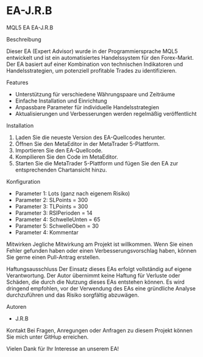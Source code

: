 # EA-J.R.B
MQL5 EA
 EA-J.R.B


 Beschreibung
 
Dieser EA (Expert Advisor) wurde in der Programmiersprache MQL5 entwickelt und ist ein automatisiertes Handelssystem für den Forex-Markt. Der EA basiert auf einer Kombination von technischen Indikatoren und Handelsstrategien, um potenziell profitable Trades zu identifizieren.
 
 Features
- Unterstützung für verschiedene Währungspaare und Zeiträume
- Einfache Installation und Einrichtung
- Anpassbare Parameter für individuelle Handelsstrategien
- Aktualisierungen und Verbesserungen werden regelmäßig veröffentlicht

 Installation
1. Laden Sie die neueste Version des EA-Quellcodes herunter.
2. Öffnen Sie den MetaEditor in der MetaTrader 5-Plattform.
3. Importieren Sie den EA-Quellcode.
4. Kompilieren Sie den Code im MetaEditor.
5. Starten Sie die MetaTrader 5-Plattform und fügen Sie den EA zur entsprechenden Chartansicht hinzu.

 Konfiguration
- Parameter 1: Lots           (ganz nach eigenem Risiko)
- Parameter 2: SLPoints       = 300
- Parameter 3: TLPoints       = 300
- Parameter 3: RSIPerioden    = 14
- Parameter 4: SchwelleUnten  = 65
- Parameter 5: SchwelleOben   = 30
- Parameter 4: Kommentar 
 
 Mitwirken
Jegliche Mitwirkung am Projekt ist willkommen. Wenn Sie einen Fehler gefunden haben oder einen Verbesserungsvorschlag haben, können Sie gerne einen Pull-Antrag erstellen.

 Haftungsausschluss
Der Einsatz dieses EAs erfolgt vollständig auf eigene Verantwortung. Der Autor übernimmt keine Haftung für Verluste oder Schäden, die durch die Nutzung dieses EAs entstehen können. Es wird dringend empfohlen, vor der Verwendung des EAs eine gründliche Analyse durchzuführen und das Risiko sorgfältig abzuwägen.


 Autoren
- J.R.B

 Kontakt
Bei Fragen, Anregungen oder Anfragen zu diesem Projekt können Sie mich unter GitHup erreichen.

Vielen Dank für Ihr Interesse an unserem EA!

